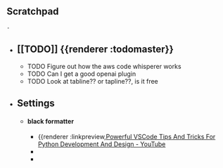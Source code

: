 ## Scratchpad
	-
- ## [[TODO]] {{renderer :todomaster}}
	- TODO Figure out how the aws code whisperer works
	- TODO  Can I get a good openai plugin
	- TODO Look at tabline?? or tapline??, is it free
- ## Settings
	- #### black formatter
		- {{renderer :linkpreview,[Powerful VSCode Tips And Tricks For Python Development And Design - YouTube](https://youtu.be/fj2tuTIcUys?si=teDGSSNKbpB13U0Q&t=446}})
		-
		-